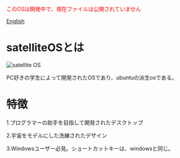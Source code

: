 <span style="color:red;">このOSは開発中で、現在ファイルは公開されていません</span>

[English](https://github.com/satelliteOS/satelliteOS/blob/main/English.md)

# satelliteOSとは

![satellite OS](https://github.com/GakseiOS/GakseiOS/assets/135989741/356a3874-ae77-4eaa-8707-cfc3382d133b)

PC好きの学生によって開発されたOSであり、ubuntuの派生osである。

# 特徴

1.プログラマーの助手を目指して開発されたデスクトップ

2.宇宙をモデルにした洗練されたデザイン

3.Windowsユーザー必見。ショートカットキーは、windowsと同じ。
